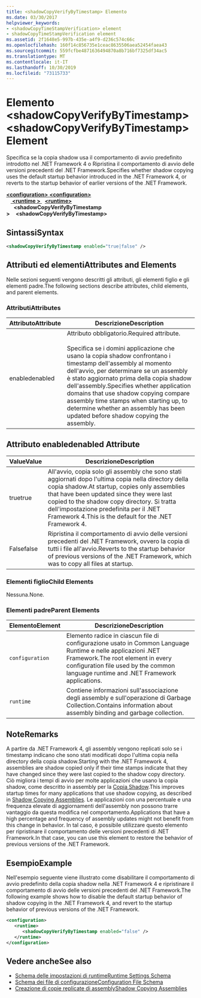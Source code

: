 ```yaml
---
title: <shadowCopyVerifyByTimestamp> Elemento
ms.date: 03/30/2017
helpviewer_keywords:
- <shadowCopyTimeStampVerification> element
- shadowCopyTimeStampVerification element
ms.assetid: 2f1648e5-997b-435e-a4f9-d236c574c66c
ms.openlocfilehash: 160f14c856735e1ceac8635506aea52454faea43
ms.sourcegitcommit: 559fcfbe4871636494870a8b716bf7325df34ac5
ms.translationtype: MT
ms.contentlocale: it-IT
ms.lasthandoff: 10/30/2019
ms.locfileid: "73115733"
---
```

# <a name="shadowcopyverifybytimestamp-element"></a><span data-ttu-id="85f8b-102">Elemento \<shadowCopyVerifyByTimestamp></span><span class="sxs-lookup"><span data-stu-id="85f8b-102">\<shadowCopyVerifyByTimestamp> Element</span></span>
<span data-ttu-id="85f8b-103">Specifica se la copia shadow usa il comportamento di avvio predefinito introdotto nel .NET Framework 4 o Ripristina il comportamento di avvio delle versioni precedenti del .NET Framework.</span><span class="sxs-lookup"><span data-stu-id="85f8b-103">Specifies whether shadow copying uses the default startup behavior introduced in the .NET Framework 4, or reverts to the startup behavior of earlier versions of the .NET Framework.</span></span>  
  
<span data-ttu-id="85f8b-104">[ **\<configuration>** ](../configuration-element.md)</span><span class="sxs-lookup"><span data-stu-id="85f8b-104">[**\<configuration>**](../configuration-element.md)</span></span>\
<span data-ttu-id="85f8b-105">&nbsp; &nbsp;[ **\<runtime >** ](runtime-element.md) </span><span class="sxs-lookup"><span data-stu-id="85f8b-105">&nbsp;&nbsp;[**\<runtime>**](runtime-element.md)</span></span>\
<span data-ttu-id="85f8b-106">&nbsp;&nbsp;&nbsp;&nbsp; **\<shadowCopyVerifyByTimestamp >**</span><span class="sxs-lookup"><span data-stu-id="85f8b-106">&nbsp;&nbsp;&nbsp;&nbsp;**\<shadowCopyVerifyByTimestamp>**</span></span>  
  
## <a name="syntax"></a><span data-ttu-id="85f8b-107">Sintassi</span><span class="sxs-lookup"><span data-stu-id="85f8b-107">Syntax</span></span>  
  
```xml  
<shadowCopyVerifyByTimestamp enabled="true|false" />  
```  
  
## <a name="attributes-and-elements"></a><span data-ttu-id="85f8b-108">Attributi ed elementi</span><span class="sxs-lookup"><span data-stu-id="85f8b-108">Attributes and Elements</span></span>  
 <span data-ttu-id="85f8b-109">Nelle sezioni seguenti vengono descritti gli attributi, gli elementi figlio e gli elementi padre.</span><span class="sxs-lookup"><span data-stu-id="85f8b-109">The following sections describe attributes, child elements, and parent elements.</span></span>  
  
### <a name="attributes"></a><span data-ttu-id="85f8b-110">Attributi</span><span class="sxs-lookup"><span data-stu-id="85f8b-110">Attributes</span></span>  
  
|<span data-ttu-id="85f8b-111">Attributo</span><span class="sxs-lookup"><span data-stu-id="85f8b-111">Attribute</span></span>|<span data-ttu-id="85f8b-112">Descrizione</span><span class="sxs-lookup"><span data-stu-id="85f8b-112">Description</span></span>|  
|---------------|-----------------|  
|<span data-ttu-id="85f8b-113">enabled</span><span class="sxs-lookup"><span data-stu-id="85f8b-113">enabled</span></span>|<span data-ttu-id="85f8b-114">Attributo obbligatorio.</span><span class="sxs-lookup"><span data-stu-id="85f8b-114">Required attribute.</span></span><br /><br /> <span data-ttu-id="85f8b-115">Specifica se i domini applicazione che usano la copia shadow confrontano i timestamp dell'assembly al momento dell'avvio, per determinare se un assembly è stato aggiornato prima della copia shadow dell'assembly.</span><span class="sxs-lookup"><span data-stu-id="85f8b-115">Specifies whether application domains that use shadow copying compare assembly time stamps when starting up, to determine whether an assembly has been updated before shadow copying the assembly.</span></span>|  
  
## <a name="enabled-attribute"></a><span data-ttu-id="85f8b-116">Attributo enabled</span><span class="sxs-lookup"><span data-stu-id="85f8b-116">enabled Attribute</span></span>  
  
|<span data-ttu-id="85f8b-117">Value</span><span class="sxs-lookup"><span data-stu-id="85f8b-117">Value</span></span>|<span data-ttu-id="85f8b-118">Descrizione</span><span class="sxs-lookup"><span data-stu-id="85f8b-118">Description</span></span>|  
|-----------|-----------------|  
|<span data-ttu-id="85f8b-119">true</span><span class="sxs-lookup"><span data-stu-id="85f8b-119">true</span></span>|<span data-ttu-id="85f8b-120">All'avvio, copia solo gli assembly che sono stati aggiornati dopo l'ultima copia nella directory della copia shadow.</span><span class="sxs-lookup"><span data-stu-id="85f8b-120">At startup, copies only assemblies that have been updated since they were last copied to the shadow copy directory.</span></span> <span data-ttu-id="85f8b-121">Si tratta dell'impostazione predefinita per il .NET Framework 4.</span><span class="sxs-lookup"><span data-stu-id="85f8b-121">This is the default for the .NET Framework 4.</span></span>|  
|<span data-ttu-id="85f8b-122">False</span><span class="sxs-lookup"><span data-stu-id="85f8b-122">false</span></span>|<span data-ttu-id="85f8b-123">Ripristina il comportamento di avvio delle versioni precedenti del .NET Framework, ovvero la copia di tutti i file all'avvio.</span><span class="sxs-lookup"><span data-stu-id="85f8b-123">Reverts to the startup behavior of previous versions of the .NET Framework, which was to copy all files at startup.</span></span>|  
  
### <a name="child-elements"></a><span data-ttu-id="85f8b-124">Elementi figlio</span><span class="sxs-lookup"><span data-stu-id="85f8b-124">Child Elements</span></span>  
 <span data-ttu-id="85f8b-125">Nessuna.</span><span class="sxs-lookup"><span data-stu-id="85f8b-125">None.</span></span>  
  
### <a name="parent-elements"></a><span data-ttu-id="85f8b-126">Elementi padre</span><span class="sxs-lookup"><span data-stu-id="85f8b-126">Parent Elements</span></span>  
  
|<span data-ttu-id="85f8b-127">Elemento</span><span class="sxs-lookup"><span data-stu-id="85f8b-127">Element</span></span>|<span data-ttu-id="85f8b-128">Descrizione</span><span class="sxs-lookup"><span data-stu-id="85f8b-128">Description</span></span>|  
|-------------|-----------------|  
|`configuration`|<span data-ttu-id="85f8b-129">Elemento radice in ciascun file di configurazione usato in Common Language Runtime e nelle applicazioni .NET Framework.</span><span class="sxs-lookup"><span data-stu-id="85f8b-129">The root element in every configuration file used by the common language runtime and .NET Framework applications.</span></span>|  
|`runtime`|<span data-ttu-id="85f8b-130">Contiene informazioni sull'associazione degli assembly e sull'operazione di Garbage Collection.</span><span class="sxs-lookup"><span data-stu-id="85f8b-130">Contains information about assembly binding and garbage collection.</span></span>|  
  
## <a name="remarks"></a><span data-ttu-id="85f8b-131">Note</span><span class="sxs-lookup"><span data-stu-id="85f8b-131">Remarks</span></span>  
 <span data-ttu-id="85f8b-132">A partire da .NET Framework 4, gli assembly vengono replicati solo se i timestamp indicano che sono stati modificati dopo l'ultima copia nella directory della copia shadow.</span><span class="sxs-lookup"><span data-stu-id="85f8b-132">Starting with the .NET Framework 4, assemblies are shadow copied only if their time stamps indicate that they have changed since they were last copied to the shadow copy directory.</span></span> <span data-ttu-id="85f8b-133">Ciò migliora i tempi di avvio per molte applicazioni che usano la copia shadow, come descritto in assembly per la [Copia Shadow](../../../app-domains/shadow-copy-assemblies.md).</span><span class="sxs-lookup"><span data-stu-id="85f8b-133">This improves startup times for many applications that use shadow copying, as described in [Shadow Copying Assemblies](../../../app-domains/shadow-copy-assemblies.md).</span></span> <span data-ttu-id="85f8b-134">Le applicazioni con una percentuale e una frequenza elevate di aggiornamenti dell'assembly non possono trarre vantaggio da questa modifica nel comportamento.</span><span class="sxs-lookup"><span data-stu-id="85f8b-134">Applications that have a high percentage and frequency of assembly updates might not benefit from this change in behavior.</span></span> <span data-ttu-id="85f8b-135">In tal caso, è possibile utilizzare questo elemento per ripristinare il comportamento delle versioni precedenti di .NET Framework.</span><span class="sxs-lookup"><span data-stu-id="85f8b-135">In that case, you can use this element to restore the behavior of previous versions of the .NET Framework.</span></span>  
  
## <a name="example"></a><span data-ttu-id="85f8b-136">Esempio</span><span class="sxs-lookup"><span data-stu-id="85f8b-136">Example</span></span>  
 <span data-ttu-id="85f8b-137">Nell'esempio seguente viene illustrato come disabilitare il comportamento di avvio predefinito della copia shadow nella .NET Framework 4 e ripristinare il comportamento di avvio delle versioni precedenti del .NET Framework.</span><span class="sxs-lookup"><span data-stu-id="85f8b-137">The following example shows how to disable the default startup behavior of shadow copying in the .NET Framework 4, and revert to the startup behavior of previous versions of the .NET Framework.</span></span>  
  
```xml  
<configuration>  
   <runtime>  
      <shadowCopyVerifyByTimestamp enabled="false" />  
   </runtime>  
</configuration>  
```  
  
## <a name="see-also"></a><span data-ttu-id="85f8b-138">Vedere anche</span><span class="sxs-lookup"><span data-stu-id="85f8b-138">See also</span></span>

- [<span data-ttu-id="85f8b-139">Schema delle impostazioni di runtime</span><span class="sxs-lookup"><span data-stu-id="85f8b-139">Runtime Settings Schema</span></span>](index.md)
- [<span data-ttu-id="85f8b-140">Schema dei file di configurazione</span><span class="sxs-lookup"><span data-stu-id="85f8b-140">Configuration File Schema</span></span>](../index.md)
- [<span data-ttu-id="85f8b-141">Creazione di copie replicate di assembly</span><span class="sxs-lookup"><span data-stu-id="85f8b-141">Shadow Copying Assemblies</span></span>](../../../app-domains/shadow-copy-assemblies.md)
